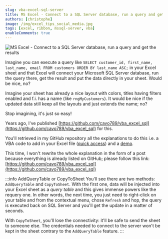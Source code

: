 ```yaml
---
slug: vba-excel-sql-server
title: MS Excel - Connect to a SQL Server database, run a query and get the results
authors: [christophe]
image: /img/excel_tips_social_media.jpg
tags: [excel, ribbon, mssql-server, vba]
enableComments: true
---
```

![MS Excel - Connect to a SQL Server database, run a query and get the results](/img/excel_tips_banner.jpg)

Imagine you can execute a query like `SELECT customer_id, first_name, last_name, email FROM customers ORDER BY last_name ASC;` in your Excel sheet and that Excel will connect your Microsoft SQL Server database, run the query there, get the result and put the data directly in your sheet. Would be nice, no?

Imagine your sheet has already a nice layout with colors, titles having filters enabled and f.i. has a name (like `rngMyCustomers`). It would be nice if the updated data still keep all the layouts and just extends the name; no?

Stop imagining, it's just so easy!

<!-- truncate -->

Years ago, I've published [https://github.com/cavo789/vba_excel_sql](https://github.com/cavo789/vba_excel_sql) for this.

You'll retrieved in my GitHub repository all the explanations to do this i.e. a VBA code to add in your Excel file ([quick access](https://github.com/cavo789/vba_excel_sql/blob/master/src/SQL2Excel.xlsm/clsData.cls)) and a [demo](https://github.com/cavo789/vba_excel_sql/blob/master/src/SQL2Excel.xlsm/test.bas).

This time, I won't rewrite the whole explanation in the form of a post because everything is already listed on GitHub; please follow this link: [https://github.com/cavo789/vba_excel_sql](https://github.com/cavo789/vba_excel_sql)

:::info AddQueryTable or CopyToSheet
You'll see there are two methods: `AddQueryTable` and `CopyToSheet`. With the first one, data will be injected into your Excel sheet as a *query table* and this gives immense powers like the requery one. In other words, the next time, you just need to right-click on your table and from the contextual menu, chose `Refresh` and hop, the query is executed back on SQL Server and you'll get the update in a matter of seconds.

With `CopyToSheet`, you'll lose the connectivity: it'll be safe to send the sheet to someone else. The credentials needed to connect to the server won't be kept in the sheet contrary to the `AddQueryTable` feature.
:::
